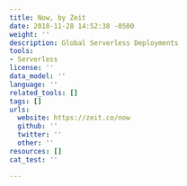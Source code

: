 ```yaml
---
title: Now, by Zeit
date: 2018-11-28 14:52:38 -0500
weight: ''
description: Global Serverless Deployments
tools:
- Serverless
license: ''
data_model: ''
language: ''
related_tools: []
tags: []
urls:
  website: https://zeit.co/now
  github: ''
  twitter: ''
  other: ''
resources: []
cat_test: ''

---
```

